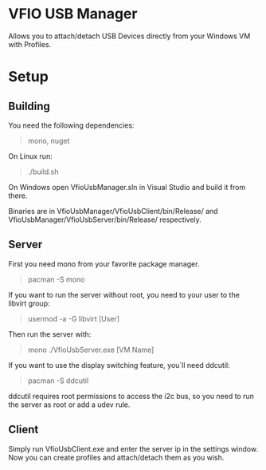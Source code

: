 # VFIO USB Manager
Allows you to attach/detach USB Devices directly from your Windows VM with Profiles.

# Setup
## Building
You need the following dependencies:
> mono, nuget

On Linux run:
> ./build.sh

On Windows open VfioUsbManager.sln in Visual Studio and build it from there.

Binaries are in VfioUsbManager/VfioUsbClient/bin/Release/ and VfioUsbManager/VfioUsbServer/bin/Release/ respectively.

## Server
First you need mono from your favorite package manager.
> pacman -S mono

If you want to run the server without root, you need to your user to the libvirt group:
> usermod -a -G libvirt [User]

Then run the server with:
> mono ./VfioUsbServer.exe [VM Name]

If you want to use the display switching feature, you´ll need ddcutil:
> pacman -S ddcutil

ddcutil requires root permissions to access the i2c bus, so you need to run the server as root or add a udev rule.

## Client
Simply run VfioUsbClient.exe and enter the server ip in the settings window. Now you can create profiles and attach/detach them as you wish.
